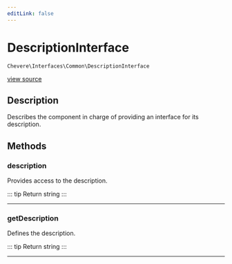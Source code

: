 ```yaml
---
editLink: false
---
```


# DescriptionInterface

`Chevere\Interfaces\Common\DescriptionInterface`

[view source](https://github.com/chevere/chevere/blob/master/src/Chevere/Interfaces/Common/DescriptionInterface.php)

## Description

Describes the component in charge of providing an interface for its description.

## Methods

### description

Provides access to the description.

::: tip Return
string
:::

---

### getDescription

Defines the description.

::: tip Return
string
:::

---
